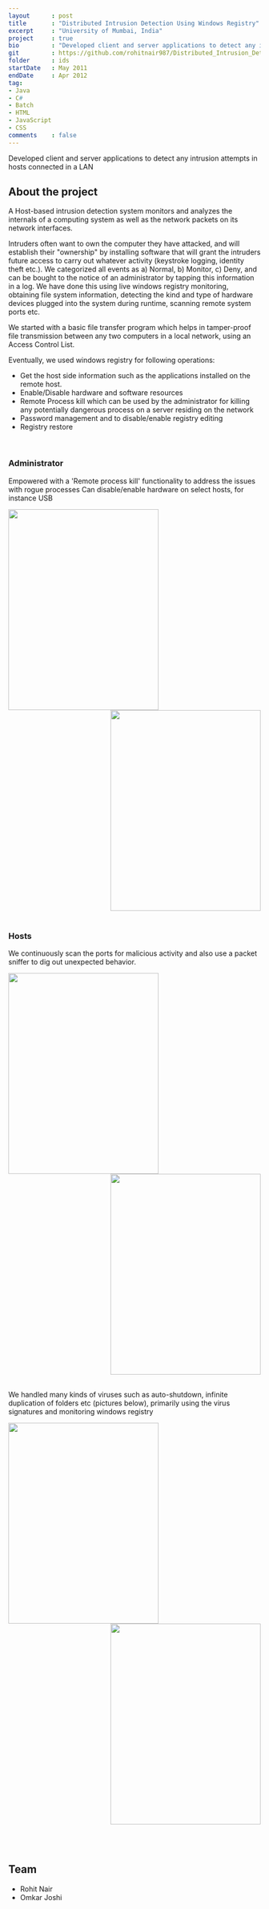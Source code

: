 ```yaml
---
layout      : post
title       : "Distributed Intrusion Detection Using Windows Registry"
excerpt     : "University of Mumbai, India"
project     : true
bio 		: "Developed client and server applications to detect any intrusion attempts in hosts connected in a LAN"
git         : https://github.com/rohitnair987/Distributed_Intrusion_Detection_System
folder      : ids
startDate   : May 2011
endDate     : Apr 2012
tag:
- Java
- C#
- Batch
- HTML 
- JavaScript
- CSS
comments    : false
---
```


Developed client and server applications to detect any intrusion attempts in hosts connected in a LAN

<!-- jQuery library -->


## About the project
A Host-based intrusion detection system monitors and analyzes the internals of a computing system as well as the network packets on its network interfaces.

Intruders often want to own the computer they have attacked, and will establish their "ownership" by installing software that will grant the intruders future access to carry out whatever activity (keystroke logging, identity theft etc.). We categorized all events as a) Normal, b) Monitor, c) Deny, and can be bought to the notice of an administrator by tapping this information in a log. We have done this using live windows registry monitoring, obtaining file system information, detecting the kind and type of hardware devices plugged into the system during runtime, scanning remote system ports etc.

We started with a basic file transfer program which helps in tamper-proof file transmission between any two computers in a local network, using an Access Control List.

Eventually, we used windows registry for following operations:
<ul>
  <li>Get the host side information such as the applications installed on the remote
host.</li>
  <li>Enable/Disable hardware and software resources</li>
  <li>Remote Process kill which can be used by the administrator for killing any
potentially dangerous process on a server residing on the network</li>
  <li>Password management and to disable/enable registry editing</li>
  <li>Registry restore</li>
</ul>
<br />

### Administrator
Empowered with a 'Remote process kill' functionality to address the issues with rogue processes
Can disable/enable hardware on select hosts, for instance USB

 <div>
   <div style="float :left; height: 400px ; width: 300px;"><img style = "height: 400px ; width: 300px" src = "{{ site.url }}/assets/img/projects/ids/ids_server.png"></div>
   <div style = "float :right ;height: 400px ; width: 300px"><img style = "height: 400px ; width: 300px" src = "{{ site.url }}/assets/img/projects/ids/task_killer.png"></div>
 </div>
  


<br style="clear:both" />
<br />

### Hosts
We continuously scan the ports for malicious activity and also use a packet sniffer to dig out unexpected behavior.
<div>
    <div style="float :left; height: 400px ; width: 300px"><img style = " height: 400px ; width: 300px" src = "{{ site.url }}/assets/img/projects/ids/packet_sniffing.png"></div>
     <div style = "float :right ;height: 400px ; width: 300px"><img style = "height: 400px ; width: 300px" src = "{{ site.url }}/assets/img/projects/ids/port_scanner.png"></div>
 </div>

<br style="clear:both" />
<br />

We handled many kinds of viruses such as auto-shutdown, infinite duplication of folders etc (pictures below), primarily using the virus signatures and monitoring windows registry
<div>
    <div style="float :left; height: 400px ; width: 300px"><img style = " height: 400px ; width: 300px" src = "{{ site.url }}/assets/img/projects/ids/virus1.png"></div>
     <div style = "float :right ;height: 400px ; width: 300px"><img style = "height: 400px ; width: 300px" src = "{{ site.url }}/assets/img/projects/ids/virus2.png"></div>
 </div>

<br style="clear:both" />

<br /><br />

## Team
<ul>
  <li>Rohit Nair</li>
  <li>Omkar Joshi</li>
</ul>